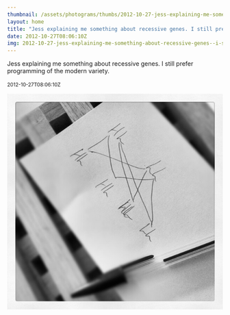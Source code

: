 ```yaml
---
thumbnail: /assets/photograms/thumbs/2012-10-27-jess-explaining-me-something-about-recessive-genes--i-still-prefer-programming-of-the-modern-variety-.jpg
layout: home
title: "Jess explaining me something about recessive genes. I still prefer programming of the modern variety."
date: 2012-10-27T08:06:10Z
img: 2012-10-27-jess-explaining-me-something-about-recessive-genes--i-still-prefer-programming-of-the-modern-variety-.jpg
---
```


Jess explaining me something about recessive genes. I still prefer programming of the modern variety.

<small>2012-10-27T08:06:10Z</small>

![Jess explaining me something about recessive genes. I still prefer programming of the modern variety.](/assets/photograms/original/2012-10-27-jess-explaining-me-something-about-recessive-genes--i-still-prefer-programming-of-the-modern-variety-.jpg)
